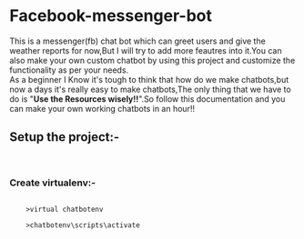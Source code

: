 <h1>Facebook-messenger-bot</h1>
<p>This is a messenger(fb) chat bot which can greet users and give the weather reports for now,But I will try to add more feautres into it.You can also make your own custom chatbot by using this project and customize the functionality as per your needs.<br/>As a beginner I Know it's tough to think that how do we make chatbots,but now a days it's really easy to make chatbots,The only thing that we have to do is "<b>Use the Resources wisely!!</b>".So follow this documentation and you can make your own working chatbots in an hour!!</p>

<!--<h3>Usefull links:-</h3><hr/>
<ul>
<li><a href="https://developers.facebook.com/docs/messenger-platform/guides/quick-start/">Facebook quickstart for building messenger chatbot</a></li>
<li><a href="https://wit.ai/docs/quickstart">Wit-Ai docs for making wit app</a></li>
<li><a href="https://github.com/wit-ai/pywit">Official wit and python intergation docs</a></li>
</ul>-->
<h2>Setup the project:-</h2><br/>
<h3>Create virtualenv:-</h3>
<code>
	>virtual chatbotenv<br/>
	>chatbotenv\scripts\activate
</code>




